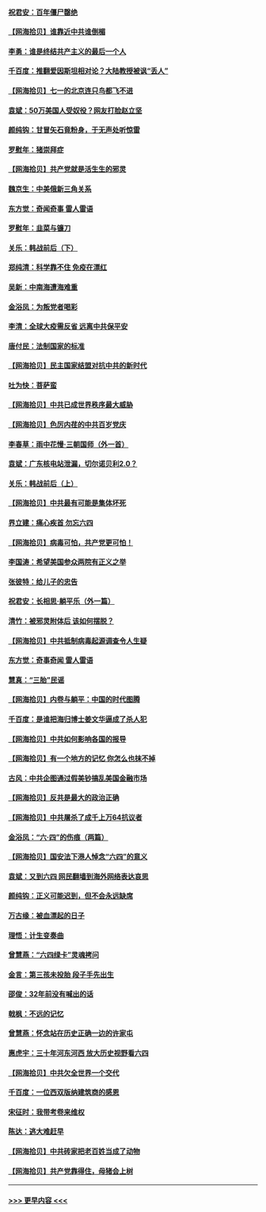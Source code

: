 #### [祝君安：百年僵尸罄绝](../pages/nsc993/n13045595.md?t=06250652) 
#### [【网海拾贝】谁靠近中共谁倒楣](../pages/nsc993/n13044667.md?t=06250652) 
#### [李勇：谁是终结共产主义的最后一个人](../pages/nsc993/n13044397.md?t=06250652) 
#### [千百度：推翻爱因斯坦相对论？大陆教授被讽“丢人”](../pages/nsc993/n13043908.md?t=06250652) 
#### [【网海拾贝】七一的北京连只鸟都飞不进](../pages/nsc993/n13041377.md?t=06250652) 
#### [袁斌：50万美国人受奴役？网友打脸赵立坚](../pages/nsc993/n13041330.md?t=06250652) 
#### [颜纯钩：甘冒矢石竟粉身，于无声处听惊雷](../pages/nsc993/n13041140.md?t=06250652) 
#### [罗慰年：猪崇拜症](../pages/nsc993/n13041071.md?t=06250652) 
#### [【网海拾贝】共产党就是活生生的邪灵](../pages/nsc993/n13036627.md?t=06250652) 
#### [魏京生：中美俄新三角关系](../pages/nsc993/n13035986.md?t=06250652) 
#### [东方觉：奇闻奇事 雷人雷语](../pages/nsc993/n13035878.md?t=06250652) 
#### [罗慰年：韭菜与镰刀](../pages/nsc993/n13034374.md?t=06250652) 
#### [关乐：韩战前后（下）](../pages/nsc993/n13034113.md?t=06250652) 
#### [郑纯清：科学靠不住 免疫在漂红](../pages/nsc993/n13034093.md?t=06250652) 
#### [吴新：中南海遭海难重](../pages/nsc993/n13034084.md?t=06250652) 
#### [金浴凤：为叛党者喝彩](../pages/nsc993/n13034058.md?t=06250652) 
#### [李清：全球大疫需反省 远离中共保平安](../pages/nsc993/n13033784.md?t=06250652) 
#### [唐付民：法制国家的标准](../pages/nsc993/n13032944.md?t=06250652) 
#### [【网海拾贝】民主国家结盟对抗中共的新时代](../pages/nsc993/n13031717.md?t=06250652) 
#### [吐为快：菩萨蛮](../pages/nsc993/n13030033.md?t=06250652) 
#### [【网海拾贝】中共已成世界秩序最大威胁](../pages/nsc993/n13028138.md?t=06250652) 
#### [【网海拾贝】色厉内荏的中共百岁党庆](../pages/nsc993/n13025582.md?t=06250652) 
#### [李春草：雨中花慢‧三朝国师（外一首）](../pages/nsc993/n13025567.md?t=06250652) 
#### [袁斌：广东核电站泄漏，切尔诺贝利2.0？](../pages/nsc993/n13025475.md?t=06250652) 
#### [关乐：韩战前后（上）](../pages/nsc993/n13025387.md?t=06250652) 
#### [【网海拾贝】中共最有可能是集体坏死](../pages/nsc993/n13023101.md?t=06250652) 
#### [界立建：痛心疾首 勿忘六四](../pages/nsc993/n13022339.md?t=06250652) 
#### [【网海拾贝】病毒可怕，共产党更可怕！](../pages/nsc993/n13020728.md?t=06250652) 
#### [李国涛：希望美国参众两院有正义之举](../pages/nsc993/n13020674.md?t=06250652) 
#### [张彼特：给儿子的忠告](../pages/nsc993/n13018934.md?t=06250652) 
#### [祝君安：长相思‧躺平乐（外一篇）](../pages/nsc993/n13018923.md?t=06250652) 
#### [清竹：被邪灵附体后 该如何摆脱？](../pages/nsc993/n13018877.md?t=06250652) 
#### [【网海拾贝】中共抵制病毒起源调查令人生疑](../pages/nsc993/n13017785.md?t=06250652) 
#### [东方觉：奇事奇闻 雷人雷语](../pages/nsc993/n13017577.md?t=06250652) 
#### [慧真：“三胎”民谣](../pages/nsc993/n13017394.md?t=06250652) 
#### [【网海拾贝】内卷与躺平：中国的时代图腾](../pages/nsc993/n13016128.md?t=06250652) 
#### [千百度：是谁把海归博士姜文华逼成了杀人犯](../pages/nsc993/n13015218.md?t=06250652) 
#### [【网海拾贝】中共如何影响各国的报导](../pages/nsc993/n13012599.md?t=06250652) 
#### [【网海拾贝】有一个地方的记忆 你怎么也抹不掉](../pages/nsc993/n13009802.md?t=06250652) 
#### [古风：中共企图通过假美钞搞乱美国金融市场](../pages/nsc993/n13009626.md?t=06250652) 
#### [【网海拾贝】反共是最大的政治正确](../pages/nsc993/n13007051.md?t=06250652) 
#### [【网海拾贝】中共屠杀了成千上万64抗议者](../pages/nsc993/n13002713.md?t=06250652) 
#### [金浴凤：“六·四”的伤痕（两篇）](../pages/nsc993/n13001719.md?t=06250652) 
#### [【网海拾贝】国安法下港人悼念“六四”的意义](../pages/nsc993/n13001039.md?t=06250652) 
#### [袁斌：又到六四 网民翻墙到海外网络表达哀思](../pages/nsc993/n13000995.md?t=06250652) 
#### [颜纯钩：正义可能迟到，但不会永远缺席](../pages/nsc993/n13000920.md?t=06250652) 
#### [万古缘：被血漂起的日子](../pages/nsc993/n13000914.md?t=06250652) 
#### [理悟：计生变奏曲](../pages/nsc993/n13000414.md?t=06250652) 
#### [曾慧燕：“六四绿卡”灵魂拷问](../pages/nsc993/n13000277.md?t=06250652) 
#### [金言：第三孩未投胎 段子手先出生](../pages/nsc993/n13000215.md?t=06250652) 
#### [邵俊：32年前没有喊出的话](../pages/nsc993/n13000181.md?t=06250652) 
#### [戟枫：不远的记忆](../pages/nsc993/n13000121.md?t=06250652) 
#### [曾慧燕：怀念站在历史正确一边的许家屯](../pages/nsc993/n13000073.md?t=06250652) 
#### [惠虎宇：三十年河东河西 放大历史视野看六四](../pages/nsc993/n13000018.md?t=06250652) 
#### [【网海拾贝】中共欠全世界一个交代](../pages/nsc993/n12998706.md?t=06250652) 
#### [千百度：一位西双版纳建筑商的感恩](../pages/nsc993/n12998487.md?t=06250652) 
#### [宋征时：我带考卷来维权](../pages/nsc993/n12994088.md?t=06250652) 
#### [陈达：逃大难赶早](../pages/nsc993/n12993569.md?t=06250652) 
#### [【网海拾贝】中共砖家把老百姓当成了动物](../pages/nsc993/n12993483.md?t=06250652) 
#### [【网海拾贝】共产党靠得住，母猪会上树](../pages/nsc993/n12990730.md?t=06250652) 

----
#### [ >>> 更早内容 <<< ](../indexes/nsc993-earlier.md)
